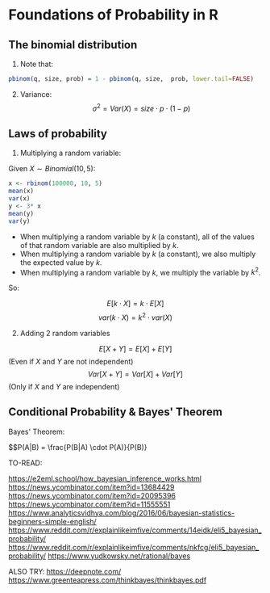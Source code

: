 # Foundations of Probability in R

## The binomial distribution

1. Note that:

```r
pbinom(q, size, prob) = 1 - pbinom(q, size,  prob, lower.tail=FALSE)
```

2. Variance:
$$\sigma^2=Var(X)=size\cdot p \cdot (1-p)$$

## Laws of probability

1. Multiplying a random variable:

Given $X \sim Binomial(10, 5)$:

```r
x <- rbinom(100000, 10, 5)
mean(x)
var(x)
y <- 3* x
mean(y)
var(y)
```
- When multiplying a random variable by $k$ (a constant), all of the values of that random variable are also multiplied by $k$.
- When multiplying a random variable by $k$ (a constant), we also multiply the expected value by $k$.
- When multiplying a random variable by $k$, we multiply the variable by $k^2$.

So:

$$E[k \cdot X] = k \cdot E[X]$$
$$var(k \cdot X) = k^2 \cdot var(X)$$

2. Adding 2 random variables

$$E[X+Y]=E[X] + E[Y]$$
(Even if $X$ and $Y$ are not independent)
$$Var[X+Y]=Var[X] + Var[Y]$$
(Only if $X$ and $Y$ are independent)

## Conditional Probability & Bayes' Theorem

Bayes' Theorem:

$$P(A|B) = \frac{P(B|A) \cdot P(A)}{P(B)}

TO-READ:

https://e2eml.school/how_bayesian_inference_works.html
https://news.ycombinator.com/item?id=13684429
https://news.ycombinator.com/item?id=20095396
https://news.ycombinator.com/item?id=11555551
https://www.analyticsvidhya.com/blog/2016/06/bayesian-statistics-beginners-simple-english/
https://www.reddit.com/r/explainlikeimfive/comments/14eidk/eli5_bayesian_probability/
https://www.reddit.com/r/explainlikeimfive/comments/nkfcg/eli5_bayesian_probability/
https://www.yudkowsky.net/rational/bayes
 
ALSO TRY: 
https://deepnote.com/
https://www.greenteapress.com/thinkbayes/thinkbayes.pdf
